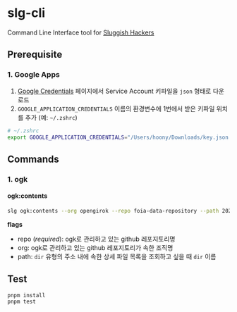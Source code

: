 # slg-cli

Command Line Interface tool for [Sluggish Hackers](https://sluggish.at)

## Prerequisite

### 1. Google Apps

1. [Google Credentials](https://console.cloud.google.com/apis/credentials) 페이지에서 Service Account 키파일을 `json` 형태로 다운로드
2. `GOOGLE_APPLICATION_CREDENTIALS` 이름의 환경변수에 1번에서 받은 키파일 위치를 추가 (예: `~/.zshrc`)

```zsh
# ~/.zshrc
export GOOGLE_APPLICATION_CREDENTIALS="/Users/hoony/Downloads/key.json
```

## Commands

### 1. ogk

#### ogk:contents

```bash
slg ogk:contents --org opengirok --repo foia-data-repository --path 2022-11-16__안전재난과-15761_이태원_사고_관련_국무총리_지시사항_전파_문서를_정보공개_청구합니다_
```

**flags**
- repo (*required*): ogk로 관리하고 있는 github 레포지토리명
- org: ogk로 관리하고 있는 github 레포지토리가 속한 조직명
- path: `dir` 유형의 주소 내에 속한 상세 파일 목록을 조회하고 싶을 때 `dir` 이름

## Test

```zsh
pnpm install
pnpm test
```